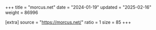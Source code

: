 +++
title = "morcus.net"
date = "2024-01-19"
updated = "2025-02-16"
weight = 86996

[extra]
source = "https://morcus.net/"
ratio = 1
size = 85
+++
